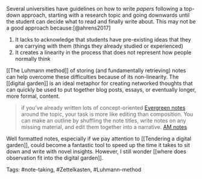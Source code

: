 Several universities have guidelines on how to write *papers* following a top-down approach, starting with a research topic and going downwards until the student can decide what to read and finally write about. This may not be a good approach because:[@ahrens2017]

1. It lacks to acknowledge that students have pre-existing ideas that they are carrying with them (things they already studied or experienced)
2. It creates a linearity in the process that does not represent how people normally think

[[The Luhmann method]] of storing (and fundamentally retrieving) notes can help overcome these difficulties because of its non-linearity. The [[digital garden]] is an ideal metaphor for creating networked thoughts that can quickly be used to put together blog posts, essays, or eventually longer, more formal, content. 

> if you’ve already written lots of concept-oriented [Evergreen notes](https://notes.andymatuschak.org/z4SDCZQeRo4xFEQ8H4qrSqd68ucpgE6LU155C) around the topic, your task is more like editing than composition. You can make an outline by shuffling the note titles, write notes on any missing material, and edit them together into a narrative. 
> [AM notes](https://notes.andymatuschak.org/z3PBVkZ2SvsAgFXkjHsycBeyS6Cw1QXf7kcD8)

Well formatted notes, especially if we pay attention to [[Tendering a digital garden]], could become a fantastic tool to speed up the time it takes to sit down and write with novel insights. However, I still wonder [[where does observation fit into the digital garden]]. 



Tags: #note-taking, #Zettelkasten, #Luhmann-method 